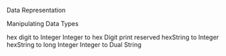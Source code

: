 Data Representation 

Manipulating Data Types

hex digit to Integer
Integer to hex Digit
print reserved 
hexString to Integer
hexString to long Integer
Integer to Dual String
